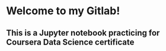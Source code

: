 # Welcome to my Gitlab!
## This is a Jupyter notebook practicing for Coursera Data Science certificate
